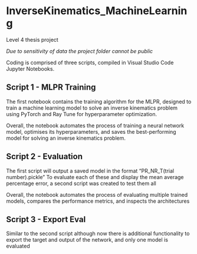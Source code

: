 # InverseKinematics_MachineLearning
Level 4 thesis project 

*Due to sensitivity of data the project folder cannot be public*

Coding is comprised of three scripts, compiled in Visual Studio Code Jupyter Notebooks.

## Script 1 - MLPR Training

The first notebook contains the training algorithm for the MLPR, designed to train a machine learning model to solve an inverse kinematics problem using PyTorch and Ray Tune for hyperparameter optimization.

Overall, the notebook automates the process of training a neural network model, optimises its hyperparameters, and saves the best-performing model for solving an inverse kinematics problem.

## Script 2 - Evaluation

The first script will output a saved model in the format “PR_NR_T(trial number).pickle”
To evaluate each of these and display the mean average percentage error, a second script was created to test them all



Overall, the notebook automates the process of evaluating multiple trained models, compares the performance metrics, and inspects the architectures

## Script 3 - Export Eval

Similar to the second script although now there is additional functionality to export the target and output of the network, and only one model is evaluated

